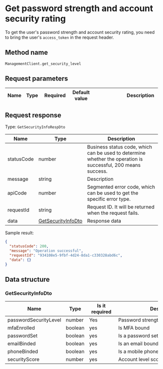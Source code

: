 # Get password strength and account security rating

<!--
Warning ⚠️:
Do not modify this document directly,
https://github.com/Authing/authing-docs-factory
Use this project to generate
-->

<LastUpdated />

To get the user's password strength and account security rating, you need to bring the user's `access_token` in the request header.

## Method name

`ManagementClient.get_security_level`

## Request parameters

| Name | Type | <div style="width:80px">Required</div> | <div style="width:60px">Default value</div> | <div style="width:300px">Description</div> | <div style="width:200px">Sample value</div> |
| ---- | ---- | -------------------------------------- | ------------------------------------------- | ------------------------------------------ | ------------------------------------------- |

## Request response

Type: `GetSecurityInfoRespDto`

| Name       | Type                                                 | Description                                                                                                  |
| ---------- | ---------------------------------------------------- | ------------------------------------------------------------------------------------------------------------ |
| statusCode | number                                               | Business status code, which can be used to determine whether the operation is successful, 200 means success. |
| message    | string                                               | Description                                                                                                  |
| apiCode    | number                                               | Segmented error code, which can be used to get the specific error type.                                      |
| requestId  | string                                               | Request ID. It will be returned when the request fails.                                                      |
| data       | <a href="#GetSecurityInfoDto">GetSecurityInfoDto</a> | Response data                                                                                                |

Sample result:

```json
{
  "statusCode": 200,
  "message": "Operation successful",
  "requestId": "934108e5-9fbf-4d24-8da1-c330328abd6c",
  "data": {}
}
```

## Data structure

### <a id="GetSecurityInfoDto"></a> GetSecurityInfoDto

| Name                  | Type    | <div style="width:80px">Is it required</div> | <div style="width:300px">Description</div> | <div style="width:200px">Sample value</div> |
| --------------------- | ------- | -------------------------------------------- | ------------------------------------------ | ------------------------------------------- |
| passwordSecurityLevel | number  | Yes                                          | Password strength level                    |                                             |
| mfaEnrolled           | boolean | yes                                          | Is MFA bound                               |                                             |
| passwordSet           | boolean | yes                                          | Is a password set                          |                                             |
| emailBinded           | boolean | yes                                          | Is an email bound                          |                                             |
| phoneBinded           | boolean | yes                                          | Is a mobile phone number bound             |                                             |
| securityScore         | number  | yes                                          | Account level score                        |                                             |
